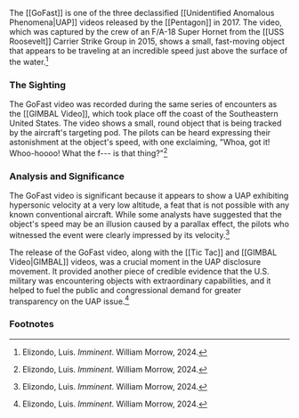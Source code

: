 The [[GoFast]] is one of the three declassified [[Unidentified Anomalous Phenomena|UAP]] videos released by the [[Pentagon]] in 2017. The video, which was captured by the crew of an F/A-18 Super Hornet from the [[USS Roosevelt]] Carrier Strike Group in 2015, shows a small, fast-moving object that appears to be traveling at an incredible speed just above the surface of the water.[^1]

### The Sighting

The GoFast video was recorded during the same series of encounters as the [[GIMBAL Video]], which took place off the coast of the Southeastern United States. The video shows a small, round object that is being tracked by the aircraft's targeting pod. The pilots can be heard expressing their astonishment at the object's speed, with one exclaiming, "Whoa, got it! Whoo-hoooo! What the f--- is that thing?"[^1]

### Analysis and Significance

The GoFast video is significant because it appears to show a UAP exhibiting hypersonic velocity at a very low altitude, a feat that is not possible with any known conventional aircraft. While some analysts have suggested that the object's speed may be an illusion caused by a parallax effect, the pilots who witnessed the event were clearly impressed by its velocity.[^1]

The release of the GoFast video, along with the [[Tic Tac]] and [[GIMBAL Video|GIMBAL]] videos, was a crucial moment in the UAP disclosure movement. It provided another piece of credible evidence that the U.S. military was encountering objects with extraordinary capabilities, and it helped to fuel the public and congressional demand for greater transparency on the UAP issue.[^1]

### Footnotes
[^1]: Elizondo, Luis. *Imminent*. William Morrow, 2024.
